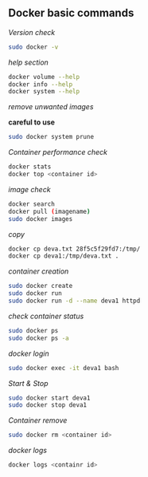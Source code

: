 ## Docker basic commands

_Version check_
```bash
sudo docker -v
```

_help section_

```bash
docker volume --help
docker info --help
docker system --help
```

_remove unwanted images_

**careful to use**

```bash
sudo docker system prune
```

_Container performance check_

```bash
docker stats
docker top <container id>
```
_image check_

```bash
docker search
docker pull (imagename)
sudo docker images
```
_copy_

```bash
docker cp deva.txt 28f5c5f29fd7:/tmp/
docker cp deva1:/tmp/deva.txt .
```
_container creation_

```bash
sudo docker create
sudo docker run
sudo docker run -d --name deva1 httpd
```

_check container status_

```bash
sudo docker ps
sudo docker ps -a
```

_docker login_ 

```bash
sudo docker exec -it deva1 bash
```

_Start & Stop_

```bash
sudo docker start deva1
sudo docker stop deva1
```


_Container remove_ 

```bash
sudo docker rm <container id>
```

_docker logs_

```bash
docker logs <containr id>
```

